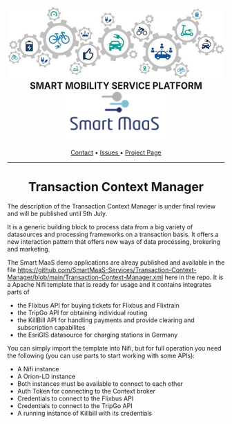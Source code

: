 <h2 align="center">
  <a href="https://smart-maas.eu/en/"><img src="https://github.com/SmartMaaS-Services/Transaction-Context-Manager/blob/main/docs/images/Header.jpeg" alt="Smart MaaS" width="500"></a>
  <br>
      SMART MOBILITY SERVICE PLATFORM
  <br>
  <a href="https://smart-maas.eu/en/"><img src="https://github.com/SmartMaaS-Services/Transaction-Context-Manager/blob/main/docs/images/Logos-Smart-MaaS.png" alt="Smart MaaS" width="250"></a>
  <br>
</h2>

<p align="center">
  <a href="mailto:info@smart-maas.eu">Contact</a> •
  <a href="https://github.com/SmartMaaS-Services/Transaction-Context-Manager/issues">Issues </a> •
  <a href="https://smart-maas.eu/en/">Project Page</a>
</p>


***

<h1 align="center">
  <a>
    Transaction Context Manager
  </a>
</h1>

The description of the Transaction Context Manager is under final review and will be published until 5th July. 

It is a generic building block to process data from a big variety of datasources and processing frameworks on a transaction basis. It offers a new interaction pattern that offers new ways of data processing, brokering and marketing.

The Smart MaaS demo applications are alreay published and available in the file https://github.com/SmartMaaS-Services/Transaction-Context-Manager/blob/main/Transaction-Context-Manager.xml here in the repo. It is a Apache Nifi template that is ready for usage and it contains integrates parts of 
- the Flixbus API for buying tickets for Flixbus and Flixtrain
- the TripGo API for obtaining individual routing
- the KillBill API for handling payments and provide clearing and subscription capabilites
- the EsriGIS datasource for charging stations in Germany

You can simply import the template into Nifi, but for full operation you need the following (you can use parts to start working with some APIs):
- A Nifi instance 
- A Orion-LD instance
- Both instances must be available to connect to each other
- Auth Token for connecting to the Context broker
- Credentials to connect to the Flixbus API
- Credentials to connect to the TripGo API
- A running instance of Killbill with its credentials 
